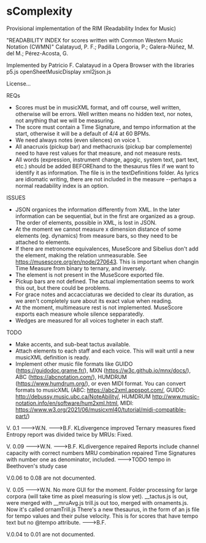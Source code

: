 # sComplexity
 Provisional implementation of the RIM (Readability Index for Music)

"READABILITY INDEX for scores written with Common Western Music Notation (CWMN)"
Calatayud, P. F.;
Padilla Longoria, P.;
Galera-Núñez, M. del M.;
Pérez-Acosta, G.

Implemented by Patricio F. Calatayud in a Opera Browser with the libraries
p5.js
openSheetMusicDisplay
xml2json.js

License...

REQs
*   Scores must be in musicXML format, and off course, well written, otherwise will be errors. Well written means no hidden text,
    nor notes, not anything that we will be measuring.
*   The score must contain a Time Signature, and tempo information at the start, otherwise it will be a default of 4/4
    at 60 BPMs.
*   We need always notes (even silences) on voice 1.
*   All anacruxis (pickup bar) and methacruxis (pickup bar complemente) need to have rest values for that measure,
    and not measure rests.
*   All words (expression, instrument change, agogic, system text, part text, etc.) should be added BEFOREhand to the
    thesaurus files if we want to identify it as information. The file is in the textDefinitions folder.
    As lyrics are idiomatic writing, there are not included in the measure --perhaps a normal readability index is an option.

ISSUES
*   JSON organices the information differently from XML.
    In the later information can be sequential, but in the first are organized as a group.
    The order of <direction> elements, possible in XML, is lost in JSON.
*   At the moment we cannot measure x dimension distance of some elements (eg. dynamics) from measure bars,
    so they need to be attached to <note> elements.
*   If there are metronome equivalences, MuseScore and Sibelius don't add the <metronome-relation> element,
    making the relation unmeasurable.
    See https://musescore.org/en/node/270643. This is important when changin Time Measure from binary to ternary, and inversely.
*   The <measure-repeat> element is not present in the MuseScore exported file.
*   Pickup bars are not defined. The actual implementation seems to work this out, but there could be problems.
*   For grace notes and accacciaturas we decided to clear its duration, as we aren't completely sure about its exact value
    when reading.
*   At the moment, multimeasure rest is not implemented. MuseScore exports each measure whole silence sepparatedly.
*   Wedges are measured for all voices togheter in each staff.

TODO
*   Make accents, and sub-beat tactus available.
*   Attach <direction> elements to each staff and each voice. This will wait until a new musicXML definition is ready.
*   Implement other music file formats like GUIDO (https://guidodoc.grame.fr/),
    MXN (https://w3c.github.io/mnx/docs/), ABC (https://abcnotation.com/), HUMDRUM (https://www.humdrum.org/),
    or even MIDI format.
    You can convert formats to musicXML (ABC: https://abc2xml.appspot.com/, GUIDO: http://debussy.music.ubc.ca/NoteAbility/,
    HUMDRUM http://www.music-notation.info/en/software/hum2xml.html,
    MIDI: https://www.w3.org/2021/06/musicxml40/tutorial/midi-compatible-part/)

V. 0.1
--->W.N.
--->B.F.
KLdivergence improved
Ternary measures fixed
Entropy report was divided twice by MRUs: Fixed.

V. 0.09
--->W.N.
--->B.F.
KLdivergence repaired
Reports include channel capacity with correct numbers
MRU combination repaired
Time Signatures with number one as denominator, included.
--->TODO tempo in Beethoven's study case

V.0.06 to 0.08 are not documented.

V. 0.05
--->W.N.
No more GUI for the moment.
Folder processing for large corpora (will take time as pixel measuring is slow yet).
__tactus.js is out, were merged with __mruAvg.js
trill.js out too, merged with ornaments.js. Now it's called ornamTrill.js
There's a new thesaurus, in the form of an js file for tempo values and their pulse velocity. This is for scores that have
tempo text but no @tempo attribute.
--->B.F.

V.0.04 to 0.01 are not documented.
